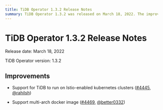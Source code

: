 ```yaml
---
title: TiDB Operator 1.3.2 Release Notes
summary: TiDB Operator 1.3.2 was released on March 18, 2022. The improvements include support for TiDB to run on Istio-enabled Kubernetes clusters and support for multi-arch docker image.
---
```


# TiDB Operator 1.3.2 Release Notes

Release date: March 18, 2022

TiDB Operator version: 1.3.2

## Improvements

- Support for TiDB to run on Istio-enabled kubernetes clusters ([#4445](https://github.com/pingcap/tidb-operator/pull/4445), [@rahilsh](https://github.com/rahilsh))

- Support multi-arch docker image ([#4469](https://github.com/pingcap/tidb-operator/pull/4469), [@better0332](https://github.com/better0332))